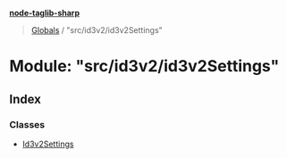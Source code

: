 **[node-taglib-sharp](../README.md)**

> [Globals](../globals.md) / "src/id3v2/id3v2Settings"

# Module: "src/id3v2/id3v2Settings"

## Index

### Classes

* [Id3v2Settings](../classes/_src_id3v2_id3v2settings_.id3v2settings.md)
